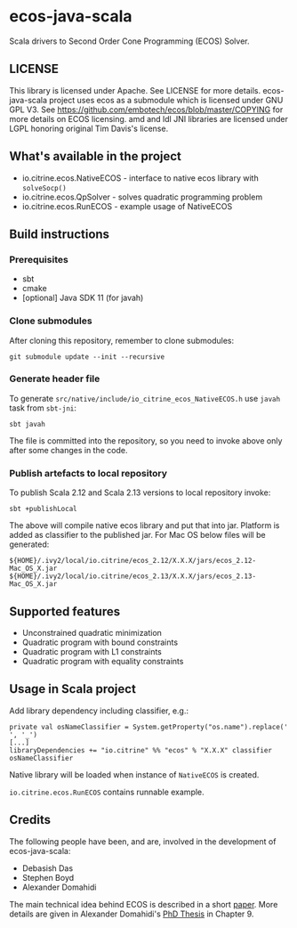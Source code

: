 # ecos-java-scala

Scala drivers to Second Order Cone Programming (ECOS) Solver.

## LICENSE

This library is licensed under Apache.
See  LICENSE for more details.
ecos-java-scala project uses ecos as a submodule which is licensed under GNU GPL V3.
See https://github.com/embotech/ecos/blob/master/COPYING for more details on ECOS licensing.
amd and ldl JNI libraries are licensed under LGPL honoring original Tim Davis's license.

## What's available in the project

 * io.citrine.ecos.NativeECOS - interface to native ecos library with `solveSocp()`
 * io.citrine.ecos.QpSolver - solves quadratic programming problem
 * io.citrine.ecos.RunECOS - example usage of NativeECOS

## Build instructions

### Prerequisites

 * sbt
 * cmake
 * [optional] Java SDK 11 (for javah)

### Clone submodules

After cloning this repository, remember to clone submodules:
```
git submodule update --init --recursive
```

### Generate header file

To generate `src/native/include/io_citrine_ecos_NativeECOS.h` use `javah` task from `sbt-jni`:
```
sbt javah
```

The file is committed into the repository, so you need to invoke above only after some changes in the code.

### Publish artefacts to local repository

To publish Scala 2.12 and Scala 2.13 versions to local repository invoke:
```
sbt +publishLocal
```

The above will compile native ecos library and put that into jar. Platform is added as classifier to the published jar.
For Mac OS below files will be generated:
```
${HOME}/.ivy2/local/io.citrine/ecos_2.12/X.X.X/jars/ecos_2.12-Mac_OS_X.jar
${HOME}/.ivy2/local/io.citrine/ecos_2.13/X.X.X/jars/ecos_2.13-Mac_OS_X.jar
```

## Supported features

+ Unconstrained quadratic minimization
+ Quadratic program with bound constraints
+ Quadratic program with L1 constraints
+ Quadratic program with equality constraints

## Usage in Scala project

Add library dependency including classifier, e.g.:
```
private val osNameClassifier = System.getProperty("os.name").replace(' ', '_')
[...]
libraryDependencies += "io.citrine" %% "ecos" % "X.X.X" classifier osNameClassifier
```

Native library will be loaded when instance of `NativeECOS` is created.

`io.citrine.ecos.RunECOS` contains runnable example.

## Credits

The following people have been, and are, involved in the development of ecos-java-scala:

+ Debasish Das
+ Stephen Boyd
+ Alexander Domahidi

The main technical idea behind ECOS is described in a short [paper](http://www.stanford.edu/~boyd/papers/ecos.html). 
More details are given in Alexander Domahidi's [PhD Thesis](http://e-collection.library.ethz.ch/view/eth:7611?q=domahidi)
in Chapter 9.
